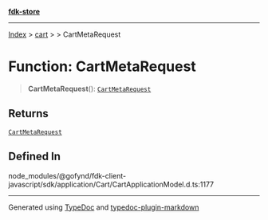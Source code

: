 [**fdk-store**](../../../README.md)
***

[Index](../../../API.md) > [cart](../../README.md) > [<internal>](../README.md) > CartMetaRequest

# Function: CartMetaRequest

> **CartMetaRequest**(): [`CartMetaRequest`](../type-aliases/type-alias.CartMetaRequest.md)

## Returns

[`CartMetaRequest`](../type-aliases/type-alias.CartMetaRequest.md)

## Defined In

node\_modules/@gofynd/fdk-client-javascript/sdk/application/Cart/CartApplicationModel.d.ts:1177

***
Generated using [TypeDoc](https://typedoc.org/) and [typedoc-plugin-markdown](https://www.npmjs.com/package/typedoc-plugin-markdown)
